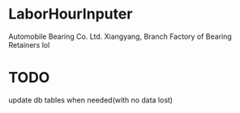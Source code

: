LaborHourInputer
================

Automobile Bearing  Co. Ltd. Xiangyang, Branch Factory of Bearing Retainers lol

TODO
====

update db tables when needed(with no data lost)

